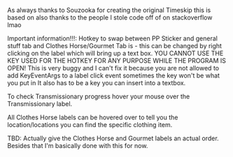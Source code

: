 As always thanks to Souzooka for creating the original Timeskip this is based on also thanks to the people I stole code off of on stackoverflow lmao

Important information!!!:
Hotkey to swap between PP Sticker and general stuff tab and Clothes Horse/Gourmet Tab is - this can be changed by right clicking on the label which will bring up a text box.
YOU CANNOT USE THE KEY USED FOR THE HOTKEY FOR ANY PURPOSE WHILE THE PROGRAM IS OPEN!
This is very buggy and I can't fix it because you are not allowed to add KeyEventArgs to a label click event sometimes the key won't be what you put in
It also has to be a key you can insert into a textbox.

To check Transmissionary progress hover your mouse over the Transmissionary label.

All Clothes Horse labels can be hovered over to tell you the location/locations you can find the specific clothing item.

TBD: Actually give the Clothes Horse and Gourmet labels an actual order.
Besides that I'm basically done with this for now.
